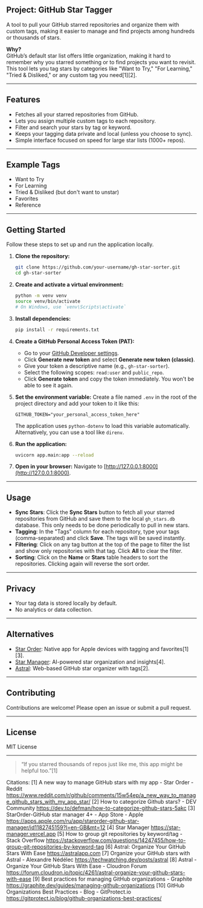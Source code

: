 ## Project: GitHub Star Tagger

A tool to pull your GitHub starred repositories and organize them with custom tags, making it easier to manage and find projects among hundreds or thousands of stars.

**Why?**  
GitHub’s default star list offers little organization, making it hard to remember why you starred something or to find projects you want to revisit. This tool lets you tag stars by categories like "Want to Try," "For Learning," "Tried & Disliked," or any custom tag you need[1][2].

---

## Features

- Fetches all your starred repositories from GitHub.
- Lets you assign multiple custom tags to each repository.
- Filter and search your stars by tag or keyword.
- Keeps your tagging data private and local (unless you choose to sync).
- Simple interface focused on speed for large star lists (1000+ repos).

---

## Example Tags

- Want to Try
- For Learning
- Tried & Disliked (but don't want to unstar)
- Favorites
- Reference

---

## Getting Started

Follow these steps to set up and run the application locally.

1.  **Clone the repository:**
    ```bash
    git clone https://github.com/your-username/gh-star-sorter.git
    cd gh-star-sorter
    ```

2.  **Create and activate a virtual environment:**
    ```bash
    python -m venv venv
    source venv/bin/activate
    # On Windows, use `venv\Scripts\activate`
    ```

3.  **Install dependencies:**
    ```bash
    pip install -r requirements.txt
    ```

4.  **Create a GitHub Personal Access Token (PAT):**
    -   Go to your [GitHub Developer settings](https://github.com/settings/tokens).
    -   Click **Generate new token** and select **Generate new token (classic)**.
    -   Give your token a descriptive name (e.g., `gh-star-sorter`).
    -   Select the following scopes: `read:user` and `public_repo`.
    -   Click **Generate token** and copy the token immediately. You won't be able to see it again.

5.  **Set the environment variable:**
    Create a file named `.env` in the root of the project directory and add your token to it like this:
    ```
    GITHUB_TOKEN="your_personal_access_token_here"
    ```
    The application uses `python-dotenv` to load this variable automatically. Alternatively, you can use a tool like `direnv`.

6.  **Run the application:**
    ```bash
    uvicorn app.main:app --reload
    ```

7.  **Open in your browser:**
    Navigate to [http://127.0.0.1:8000](http://127.0.0.1:8000).

---

## Usage

-   **Sync Stars**: Click the **Sync Stars** button to fetch all your starred repositories from GitHub and save them to the local `gh_stars.db` database. This only needs to be done periodically to pull in new stars.
-   **Tagging**: In the "Tags" column for each repository, type your tags (comma-separated) and click **Save**. The tags will be saved instantly.
-   **Filtering**: Click on any tag button at the top of the page to filter the list and show only repositories with that tag. Click **All** to clear the filter.
-   **Sorting**: Click on the **Name** or **Stars** table headers to sort the repositories. Clicking again will reverse the sort order.

---

## Privacy

- Your tag data is stored locally by default.
- No analytics or data collection.

---

## Alternatives

- [Star Order](https://starorder.akring.com): Native app for Apple devices with tagging and favorites[1][3].
- [Star Manager](https://star-manager.vercel.app): AI-powered star organization and insights[4].
- [Astral](https://astralapp.com): Web-based GitHub star organizer with tags[2].

---

## Contributing

Contributions are welcome! Please open an issue or submit a pull request.

---

## License

MIT License

---

> “If you starred thousands of repos just like me, this app might be helpful too.”[1]

Citations:
[1] A new way to manage GitHub stars with my app - Star Order - Reddit https://www.reddit.com/r/github/comments/15w54ep/a_new_way_to_manage_github_stars_with_my_app_star/
[2] How to categorize Github stars? - DEV Community https://dev.to/defman/how-to-categorize-github-stars-5akc
[3] StarOrder-GitHub star manager 4+ - App Store - Apple https://apps.apple.com/ru/app/starorder-github-star-manager/id1182745159?l=en-GB&mt=12
[4] Star Manager https://star-manager.vercel.app
[5] How to group git repositories by keyword/tag - Stack Overflow https://stackoverflow.com/questions/14247455/how-to-group-git-repositories-by-keyword-tag
[6] Astral: Organize Your GitHub Stars With Ease https://astralapp.com
[7] Organize your GitHub stars with Astral - Alexandre Nédélec https://techwatching.dev/posts/astral
[8] Astral - Organize Your GitHub Stars With Ease - Cloudron Forum https://forum.cloudron.io/topic/4261/astral-organize-your-github-stars-with-ease
[9] Best practices for managing GitHub organizations - Graphite https://graphite.dev/guides/managing-github-organizations
[10] GitHub Organizations Best Practices - Blog - GitProtect.io https://gitprotect.io/blog/github-organizations-best-practices/